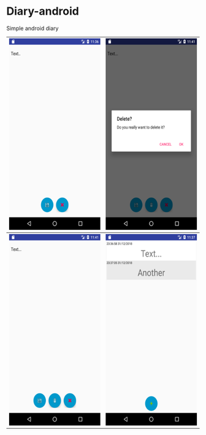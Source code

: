 # Diary-android
Simple android diary
<table>
  <tr>
    <th><img src="https://github.com/torar9/Diary-android/blob/master/screenshot.png" height="500" width="300"></th>
    <th><img src="https://github.com/torar9/Diary-android/blob/master/screenshot2.png" height="500" width="300"</th>
  </tr>
  <tr>
    <th><img src="https://github.com/torar9/Diary-android/blob/master/screenshot3.png" height="500" width="300"</th>
    <th><img src="https://github.com/torar9/Diary-android/blob/master/screenshot4.png" height="500" width="300"</th>
  </tr>
  </table>
